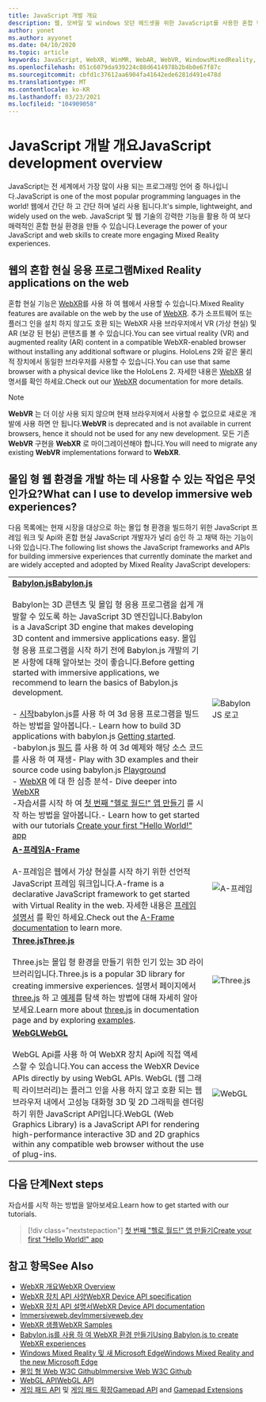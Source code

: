 ```yaml
---
title: JavaScript 개발 개요
description: 웹, 모바일 및 windows 모던 헤드셋을 위한 JavaScript를 사용한 혼합 현실 개발 개요입니다.
author: yonet
ms.author: ayyonet
ms.date: 04/10/2020
ms.topic: article
keywords: JavaScript, WebXR, WinMR, WebAR, WebVR, WindowsMixedReality, HoloLens, windows mixed reality, 웹 vr, 웹 xr, 웹 mr, 웹 ar, 360, 360 비디오, 360 비디오, 360 photo, 360 사진, 360 콘텐츠, 몰입 형 웹, 몰입 형 웹, IW, immersiveweb
ms.openlocfilehash: 051c6079da939224c88d6414978b2b4b0e67f87c
ms.sourcegitcommit: cbfd1c37612aa6904fa41642ede6281d491e478d
ms.translationtype: MT
ms.contentlocale: ko-KR
ms.lasthandoff: 03/23/2021
ms.locfileid: "104909058"
---
```

# <a name="javascript-development-overview"></a><span data-ttu-id="26d4e-104">JavaScript 개발 개요</span><span class="sxs-lookup"><span data-stu-id="26d4e-104">JavaScript development overview</span></span>

<span data-ttu-id="26d4e-105">JavaScript는 전 세계에서 가장 많이 사용 되는 프로그래밍 언어 중 하나입니다.</span><span class="sxs-lookup"><span data-stu-id="26d4e-105">JavaScript is one of the most popular programming languages in the world!</span></span> <span data-ttu-id="26d4e-106">웹에서 간단 하 고 간단 하며 널리 사용 됩니다.</span><span class="sxs-lookup"><span data-stu-id="26d4e-106">It's simple, lightweight, and widely used on the web.</span></span> <span data-ttu-id="26d4e-107">JavaScript 및 웹 기술의 강력한 기능을 활용 하 여 보다 매력적인 혼합 현실 환경을 만들 수 있습니다.</span><span class="sxs-lookup"><span data-stu-id="26d4e-107">Leverage the power of your JavaScript and web skills to create more engaging Mixed Reality experiences.</span></span>

## <a name="mixed-reality-applications-on-the-web"></a><span data-ttu-id="26d4e-108">웹의 혼합 현실 응용 프로그램</span><span class="sxs-lookup"><span data-stu-id="26d4e-108">Mixed Reality applications on the web</span></span>

<span data-ttu-id="26d4e-109">혼합 현실 기능은 [WebXR](webxr-overview.md)를 사용 하 여 웹에서 사용할 수 있습니다.</span><span class="sxs-lookup"><span data-stu-id="26d4e-109">Mixed Reality features are available on the web by the use of [WebXR](webxr-overview.md).</span></span> <span data-ttu-id="26d4e-110">추가 소프트웨어 또는 플러그 인을 설치 하지 않고도 호환 되는 WebXR 사용 브라우저에서 VR (가상 현실) 및 AR (보강 된 현실) 콘텐츠를 볼 수 있습니다.</span><span class="sxs-lookup"><span data-stu-id="26d4e-110">You can see virtual reality (VR) and augmented reality (AR) content in a compatible WebXR-enabled browser without installing any additional software or plugins.</span></span> <span data-ttu-id="26d4e-111">HoloLens 2와 같은 물리적 장치에서 동일한 브라우저를 사용할 수 있습니다.</span><span class="sxs-lookup"><span data-stu-id="26d4e-111">You can use that same browser with a physical device like the HoloLens 2.</span></span> <span data-ttu-id="26d4e-112">자세한 내용은 [WebXR](webxr-overview.md) 설명서를 확인 하세요.</span><span class="sxs-lookup"><span data-stu-id="26d4e-112">Check out our [WebXR](webxr-overview.md) documentation for more details.</span></span>

> [!NOTE]
> <span data-ttu-id="26d4e-113">**WebVR** 는 더 이상 사용 되지 않으며 현재 브라우저에서 사용할 수 없으므로 새로운 개발에 사용 하면 안 됩니다.</span><span class="sxs-lookup"><span data-stu-id="26d4e-113">**WebVR** is deprecated and is not available in current browsers, hence it should not be used for any new development.</span></span> <span data-ttu-id="26d4e-114">모든 기존 **WebVR** 구현을 **WebXR** 로 마이그레이션해야 합니다.</span><span class="sxs-lookup"><span data-stu-id="26d4e-114">You will need to migrate any existing **WebVR** implementations forward to **WebXR**.</span></span>

## <a name="what-can-i-use-to-develop-immersive-web-experiences"></a><span data-ttu-id="26d4e-115">몰입 형 웹 환경을 개발 하는 데 사용할 수 있는 작업은 무엇 인가요?</span><span class="sxs-lookup"><span data-stu-id="26d4e-115">What can I use to develop immersive web experiences?</span></span>

<span data-ttu-id="26d4e-116">다음 목록에는 현재 시장을 대상으로 하는 몰입 형 환경을 빌드하기 위한 JavaScript 프레임 워크 및 Api와 혼합 현실 JavaScript 개발자가 널리 승인 하 고 채택 하는 기능이 나와 있습니다.</span><span class="sxs-lookup"><span data-stu-id="26d4e-116">The following list shows the JavaScript frameworks and APIs for building immersive experiences that currently dominate the market and are widely accepted and adopted by Mixed Reality JavaScript developers:</span></span>

|  |  |
| --- | --- |
|[<span data-ttu-id="26d4e-117">**Babylon.js**</span><span class="sxs-lookup"><span data-stu-id="26d4e-117">**Babylon.js**</span></span>](https://doc.babylonjs.com/)<br/><br/> <span data-ttu-id="26d4e-118">Babylon는 3D 콘텐츠 및 몰입 형 응용 프로그램을 쉽게 개발할 수 있도록 하는 JavaScript 3D 엔진입니다.</span><span class="sxs-lookup"><span data-stu-id="26d4e-118">Babylon is a JavaScript 3D engine that makes developing 3D content and immersive applications easy.</span></span> <span data-ttu-id="26d4e-119">몰입 형 응용 프로그램을 시작 하기 전에 Babylon.js 개발의 기본 사항에 대해 알아보는 것이 좋습니다.</span><span class="sxs-lookup"><span data-stu-id="26d4e-119">Before getting started with immersive applications, we recommend to learn the basics of Babylon.js development.</span></span><br/><br/><span data-ttu-id="26d4e-120">- [시작](https://doc.babylonjs.com/start)babylon.js를 사용 하 여 3d 응용 프로그램을 빌드하는 방법을 알아봅니다.</span><span class="sxs-lookup"><span data-stu-id="26d4e-120">- Learn how to build 3D applications with babylon.js [Getting started](https://doc.babylonjs.com/start).</span></span><br/><span data-ttu-id="26d4e-121">-babylon.js [필드](https://doc.babylonjs.com/examples/) 를 사용 하 여 3d 예제와 해당 소스 코드를 사용 하 여 재생</span><span class="sxs-lookup"><span data-stu-id="26d4e-121">- Play with 3D examples and their source code using babylon.js [Playground](https://doc.babylonjs.com/examples/)</span></span><br/><span data-ttu-id="26d4e-122">- [WebXR](https://doc.babylonjs.com/divingDeeper/webXR) 에 대 한 심층 분석</span><span class="sxs-lookup"><span data-stu-id="26d4e-122">- Dive deeper into [WebXR](https://doc.babylonjs.com/divingDeeper/webXR)</span></span><br/><span data-ttu-id="26d4e-123">-자습서를 시작 하 여 [첫 번째 "헬로 월드!" 앱 만들기](tutorials/babylonjs-webxr-helloworld/introduction-01.md) 를 시작 하는 방법을 알아봅니다.</span><span class="sxs-lookup"><span data-stu-id="26d4e-123">- Learn how to get started with our tutorials [Create your first "Hello World!" app](tutorials/babylonjs-webxr-helloworld/introduction-01.md)</span></span>|![BabylonJS 로고](images/babylon.js.example.png) |
|[<span data-ttu-id="26d4e-125">**A-프레임**</span><span class="sxs-lookup"><span data-stu-id="26d4e-125">**A-Frame**</span></span>](https://aframe.io/) <br/><br/><span data-ttu-id="26d4e-126">A-프레임은 웹에서 가상 현실를 시작 하기 위한 선언적 JavaScript 프레임 워크입니다.</span><span class="sxs-lookup"><span data-stu-id="26d4e-126">A-frame is a declarative JavaScript framework to get started with Virtual Reality in the web.</span></span> <span data-ttu-id="26d4e-127">자세한 내용은 [프레임 설명서](https://aframe.io/docs/1.2.0/introduction/) 를 확인 하세요.</span><span class="sxs-lookup"><span data-stu-id="26d4e-127">Check out the [A-Frame documentation](https://aframe.io/docs/1.2.0/introduction/) to learn more.</span></span> |![A-프레임](images/a-frame.example.png)  |
|[<span data-ttu-id="26d4e-129">**Three.js**</span><span class="sxs-lookup"><span data-stu-id="26d4e-129">**Three.js**</span></span>](https://threejs.org) <br/><br/><span data-ttu-id="26d4e-130">Three.js는 몰입 형 환경을 만들기 위한 인기 있는 3D 라이브러리입니다.</span><span class="sxs-lookup"><span data-stu-id="26d4e-130">Three.js is a popular 3D library for creating immersive experiences.</span></span> <span data-ttu-id="26d4e-131">설명서 페이지에서 [three.js](https://threejs.org/docs/index.html#manual/en/introduction/Creating-a-scene) 하 고 [예제](https://threejs.org/examples/#webgl_animation_cloth)를 탐색 하는 방법에 대해 자세히 알아보세요.</span><span class="sxs-lookup"><span data-stu-id="26d4e-131">Learn more about [three.js](https://threejs.org/docs/index.html#manual/en/introduction/Creating-a-scene) in documentation page and by exploring [examples](https://threejs.org/examples/#webgl_animation_cloth).</span></span> |![Three.js](images/three.js.example.png)  |
|[<span data-ttu-id="26d4e-133">**WebGL**</span><span class="sxs-lookup"><span data-stu-id="26d4e-133">**WebGL**</span></span>](https://developer.mozilla.org/en-US/docs/Web/API/WebGL_API)  <br/><br/><span data-ttu-id="26d4e-134">WebGL Api를 사용 하 여 WebXR 장치 Api에 직접 액세스할 수 있습니다.</span><span class="sxs-lookup"><span data-stu-id="26d4e-134">You can access the WebXR Device APIs directly by using WebGL APIs.</span></span> <span data-ttu-id="26d4e-135">WebGL (웹 그래픽 라이브러리)는 플러그 인을 사용 하지 않고 호환 되는 웹 브라우저 내에서 고성능 대화형 3D 및 2D 그래픽을 렌더링 하기 위한 JavaScript API입니다.</span><span class="sxs-lookup"><span data-stu-id="26d4e-135">WebGL (Web Graphics Library) is a JavaScript API for rendering high-performance interactive 3D and 2D graphics within any compatible web browser without the use of plug-ins.</span></span> |![WebGL](images/webgl.example.png)  |

## <a name="next-steps"></a><span data-ttu-id="26d4e-137">다음 단계</span><span class="sxs-lookup"><span data-stu-id="26d4e-137">Next steps</span></span>

<span data-ttu-id="26d4e-138">자습서를 시작 하는 방법을 알아보세요.</span><span class="sxs-lookup"><span data-stu-id="26d4e-138">Learn how to get started with our tutorials.</span></span>

> [!div class="nextstepaction"]
> [<span data-ttu-id="26d4e-139">첫 번째 "헬로 월드!" 앱 만들기</span><span class="sxs-lookup"><span data-stu-id="26d4e-139">Create your first "Hello World!" app</span></span>](tutorials/babylonjs-webxr-helloworld/introduction-01.md)

## <a name="see-also"></a><span data-ttu-id="26d4e-140">참고 항목</span><span class="sxs-lookup"><span data-stu-id="26d4e-140">See Also</span></span>

* [<span data-ttu-id="26d4e-141">WebXR 개요</span><span class="sxs-lookup"><span data-stu-id="26d4e-141">WebXR Overview</span></span>](webxr-overview.md)
* [<span data-ttu-id="26d4e-142">WebXR 장치 API 사양</span><span class="sxs-lookup"><span data-stu-id="26d4e-142">WebXR Device API specification</span></span>](https://immersive-web.github.io/webxr/)
* [<span data-ttu-id="26d4e-143">WebXR 장치 API 설명서</span><span class="sxs-lookup"><span data-stu-id="26d4e-143">WebXR Device API documentation</span></span>](https://developer.mozilla.org/en-US/docs/Web/API/WebXR_Device_API)
* [<span data-ttu-id="26d4e-144">Immersiveweb.dev</span><span class="sxs-lookup"><span data-stu-id="26d4e-144">Immersiveweb.dev</span></span>](https://immersiveweb.dev/)
* [<span data-ttu-id="26d4e-145">WebXR 샘플</span><span class="sxs-lookup"><span data-stu-id="26d4e-145">WebXR Samples</span></span>](https://immersive-web.github.io/webxr-samples/)
* [<span data-ttu-id="26d4e-146">Babylon.js를 사용 하 여 WebXR 환경 만들기</span><span class="sxs-lookup"><span data-stu-id="26d4e-146">Using Babylon.js to create WebXR experiences</span></span>](https://doc.babylonjs.com/how_to/introduction_to_webxr)
* [<span data-ttu-id="26d4e-147">Windows Mixed Reality 및 새 Microsoft Edge</span><span class="sxs-lookup"><span data-stu-id="26d4e-147">Windows Mixed Reality and the new Microsoft Edge</span></span>](/windows/mixed-reality/new-microsoft-edge#introducing-the-new-microsoft-edge)
* [<span data-ttu-id="26d4e-148">몰입 형 Web W3C Github</span><span class="sxs-lookup"><span data-stu-id="26d4e-148">Immersive Web W3C Github</span></span>](https://github.com/immersive-web)
* <span data-ttu-id="26d4e-149">[WebGL API](/previous-versions/windows/internet-explorer/ie-developer/dev-guides/bg182648(v=vs.85))</span><span class="sxs-lookup"><span data-stu-id="26d4e-149">[WebGL API](/previous-versions/windows/internet-explorer/ie-developer/dev-guides/bg182648(v=vs.85))</span></span>
* <span data-ttu-id="26d4e-150">[게임 패드 API](https://msdn.microsoft.com/library/dn743630(v=vs.85).aspx) 및 [게임 패드 확장](https://w3c.github.io/gamepad/extensions.html)</span><span class="sxs-lookup"><span data-stu-id="26d4e-150">[Gamepad API](https://msdn.microsoft.com/library/dn743630(v=vs.85).aspx) and [Gamepad Extensions](https://w3c.github.io/gamepad/extensions.html)</span></span>
